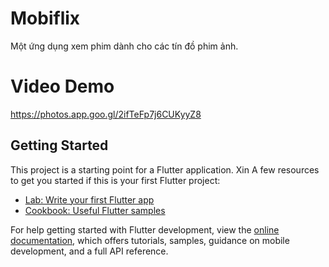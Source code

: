 # Mobiflix

Một ứng dụng xem phim dành cho các tín đồ phim ảnh.

# Video Demo
https://photos.app.goo.gl/2ifTeFp7j6CUKyyZ8

## Getting Started

This project is a starting point for a Flutter application.
Xin
A few resources to get you started if this is your first Flutter project:

- [Lab: Write your first Flutter app](https://docs.flutter.dev/get-started/codelab)
- [Cookbook: Useful Flutter samples](https://docs.flutter.dev/cookbook)

For help getting started with Flutter development, view the
[online documentation](https://docs.flutter.dev/), which offers tutorials,
samples, guidance on mobile development, and a full API reference.
